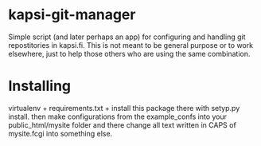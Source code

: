 # kapsi-git-manager
Simple script (and later perhaps an app) for configuring and handling git repostitories in kapsi.fi.
This is not meant to be general purpose or to work elsewhere, just to help those others who are using the same combination.

# Installing
virtualenv + requirements.txt + install this package there with setyp.py install.
then make configurations from the example_confs into your public_html/mysite folder and there change all text written in CAPS of mysite.fcgi into something else.